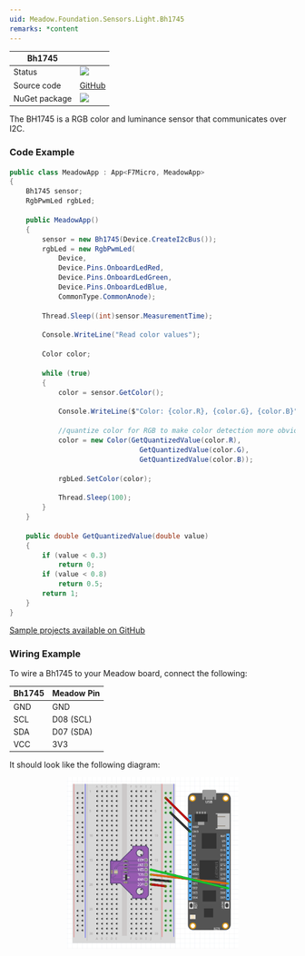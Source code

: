 ```yaml
---
uid: Meadow.Foundation.Sensors.Light.Bh1745
remarks: *content
---
```


| Bh1745        |             |
|---------------|-------------|
| Status        | <img src="https://img.shields.io/badge/Working-brightgreen" style="width: auto; height: -webkit-fill-available;" /> |
| Source code   | [GitHub](https://github.com/WildernessLabs/Meadow.Foundation/tree/master/Source/Meadow.Foundation.Peripherals/Sensors.Light.Bh1745) |
| NuGet package | <a href="https://www.nuget.org/packages/Meadow.Foundation.Sensors.Light.Bh1745/" target="_blank"><img src="https://img.shields.io/nuget/v/Meadow.Foundation.Sensors.Light.Bh1745.svg?label=Meadow.Foundation.Sensors.Light.Bh1745" style="width: auto; height: -webkit-fill-available;" /></a> |

The BH1745 is a RGB color and luminance sensor that communicates over I2C.

### Code Example

```csharp
public class MeadowApp : App<F7Micro, MeadowApp>
{
    Bh1745 sensor;
    RgbPwmLed rgbLed;

    public MeadowApp()
    {
        sensor = new Bh1745(Device.CreateI2cBus());
        rgbLed = new RgbPwmLed(
            Device,
            Device.Pins.OnboardLedRed,
            Device.Pins.OnboardLedGreen,
            Device.Pins.OnboardLedBlue,
            CommonType.CommonAnode);

        Thread.Sleep((int)sensor.MeasurementTime);

        Console.WriteLine("Read color values");

        Color color;

        while (true)
        {
            color = sensor.GetColor();

            Console.WriteLine($"Color: {color.R}, {color.G}, {color.B}");

            //quantize color for RGB to make color detection more obvious
            color = new Color(GetQuantizedValue(color.R),
                                GetQuantizedValue(color.G),
                                GetQuantizedValue(color.B));
            
            rgbLed.SetColor(color);

            Thread.Sleep(100);
        }
    }

    public double GetQuantizedValue(double value)
    {
        if (value < 0.3)
            return 0;
        if (value < 0.8)
            return 0.5;
        return 1;
    }
}
```
[Sample projects available on GitHub](https://github.com/WildernessLabs/Meadow.Foundation/tree/master/Source/Meadow.Foundation.Peripherals/Sensors.Light.Bh1745/Samples/Sensors.Light.Bh1745_Sample) 

### Wiring Example

To wire a Bh1745 to your Meadow board, connect the following:

| Bh1745  | Meadow Pin  |
|---------|-------------|
| GND     | GND         |
| SCL     | D08 (SCL)   |
| SDA     | D07 (SDA)   |
| VCC     | 3V3         |

It should look like the following diagram:

<img src="../../API_Assets/Meadow.Foundation.Sensors.Light.Bh1745/Bh1745_Frizzing.png" 
    style="width: 60%; display: block; margin-left: auto; margin-right: auto;" />